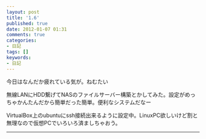 ```yaml
---
layout: post
title: '1.6'
published: true
date: 2012-01-07 01:31
comments: true
categories:
- 日記
tags: []
keywords:
- 日記
---
```

今日はなんだか疲れている気が。ねむたい

無線LANにHDD繋げてNASのファイルサーバー構築とかしてみた。設定がめっちゃかんたんだから簡単だった簡単。便利なシステムだなー

VirtualBox上のubuntuにssh接続出来るように設定中。LinuxPC欲しいけど割と無理なので仮想PCでいろいろ済ましちゃおう。

---

